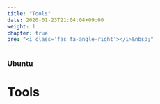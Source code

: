 ```yaml
---
title: "Tools"
date: 2020-01-23T21:04:04+09:00
weight: 1
chapter: true
pre: "<i class='fas fa-angle-right'></i>&nbsp;"
---
```


### Ubuntu

# Tools